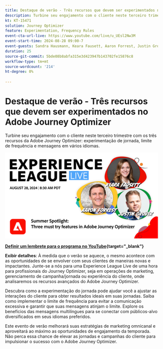 ```yaml
---
title: Destaque de verão - Três recursos que devem ser experimentados no Adobe Journey Optimizer
description: Turbine seu engajamento com o cliente neste terceiro trimestre com os três recursos da Adobe Journey Optimizer - experimentação de jornada, limite de frequência e mensagens em vários idiomas
kt: KT-15471
solution: Journey Optimizer
feature: Experimentation, Frequency Rules
event-cta-url-live: https://www.youtube.com/live/u_UEsl2Nw3M
event-start-time: 2024-08-28 09:00-7
event-guests: Sandra Hausmann, Keara Fausett, Aaron Forrest, Justin Grover
duration: 25
source-git-commit: 5bde08b8abfa315e3d423947b143702fe15876c8
workflow-type: tm+mt
source-wordcount: '214'
ht-degree: 0%

---
```


# Destaque de verão - Três recursos que devem ser experimentados no Adobe Journey Optimizer

Turbine seu engajamento com o cliente neste terceiro trimestre com os três recursos da Adobe Journey Optimizer: experimentação de jornada, limite de frequência e mensagens em vários idiomas.

[![ExL LIVE 28 de agosto de 2024](assets/WebBanner-aug-28-2024.png)](https://www.youtube.com/live/u_UEsl2Nw3M)

**[Definir um lembrete para o programa no YouTube](https://www.youtube.com/live/u_UEsl2Nw3M){target="_blank"}**

**Exibir detalhes**:
À medida que o verão se aquece, o mesmo acontece com as oportunidades de se envolver com seus clientes de maneiras novas e impactantes. Junte-se a nós para uma Experience League Live de uma hora para profissionais do Journey Optimizer, seja em operações de marketing, gerenciamento de campanha/jornada ou experiência do cliente, onde analisaremos os recursos avançados do Adobe Journey Optimizer.

Descubra como a experimentação do jornada pode ajudar você a ajustar as interações do cliente para obter resultados ideais em suas jornadas. Saiba como implementar o limite de frequência para evitar a comunicação excessiva e garantir que suas mensagens atinjam o limite. Explore os benefícios das mensagens multilíngues para se conectar com públicos-alvo diversificados em seus idiomas preferidos.

Este evento de verão melhorará suas estratégias de marketing omnicanal e aproveitará ao máximo as oportunidades de engajamento da temporada. Não perca essa chance de elevar as jornadas e campanhas do cliente para impulsionar o sucesso com o Adobe Journey Optimizer.
